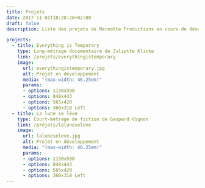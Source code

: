 ```yaml
---
title: Projets
date: 2017-11-01T18:28:28+02:00
draft: false
description: Liste des projets de Marmotte Productions en cours de développement, pré-production, production ou post-production

projects:
  - title: Everything is Temporary
    type: Long-métrage documentaire de Juliette Klinke
    link: /projets/everythingistemporary
    image:
      url: everythingistemporary.jpg
      alt: Projet en développement
      media: "(max-width: 46.25em)"
      params:
      - options: 1130x590
      - options: 848x443
      - options: 565x420
      - options: 360x318 Left
  - title: La lune se lève
    type: Court-métrage de fiction de Gaspard Vignon
    link: /projets/laluneseleve
    image:
      url: laluneseleve.jpg
      alt: Projet en développement
      media: "(max-width: 46.25em)"
      params:
      - options: 1130x590
      - options: 848x443
      - options: 565x420
      - options: 360x318 Left
---
```

